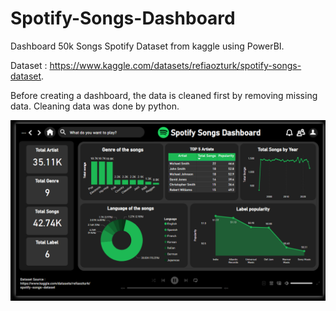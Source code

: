 # Spotify-Songs-Dashboard
Dashboard 50k Songs Spotify Dataset from kaggle using PowerBI.

Dataset : https://www.kaggle.com/datasets/refiaozturk/spotify-songs-dataset.

Before creating a dashboard, the data is cleaned first by removing missing data. Cleaning data was done by python.

![spotify](DashboardSpotify.png)
